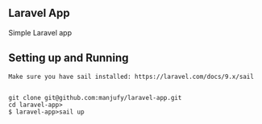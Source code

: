 ## Laravel App

Simple Laravel app

## Setting up and Running

    Make sure you have sail installed: https://laravel.com/docs/9.x/sail

    
    git clone git@github.com:manjufy/laravel-app.git
    cd laravel-app>
    $ laravel-app>sail up
    